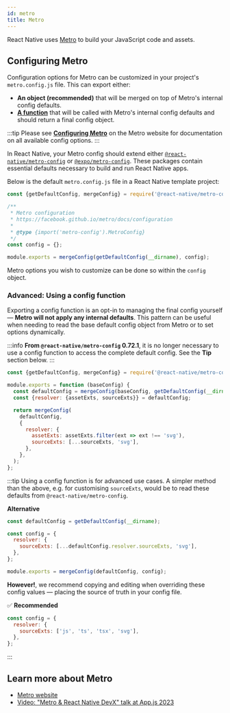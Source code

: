 ```yaml
---
id: metro
title: Metro
---
```


React Native uses [Metro](https://facebook.github.io/metro/) to build your JavaScript code and assets.

## Configuring Metro

Configuration options for Metro can be customized in your project's `metro.config.js` file. This can export either:

- **An object (recommended)** that will be merged on top of Metro's internal config defaults.
- [**A function**](#advanced-using-a-config-function) that will be called with Metro's internal config defaults and should return a final config object.

:::tip
Please see [**Configuring Metro**](https://facebook.github.io/metro/docs/configuration) on the Metro website for documentation on all available config options.
:::

In React Native, your Metro config should extend either [`@react-native/metro-config`](https://www.npmjs.com/package/@react-native/metro-config) or [`@expo/metro-config`](https://www.npmjs.com/package/@expo/metro-config). These packages contain essential defaults necessary to build and run React Native apps.

Below is the default `metro.config.js` file in a React Native template project:

<!-- prettier-ignore -->
```js
const {getDefaultConfig, mergeConfig} = require('@react-native/metro-config');

/**
 * Metro configuration
 * https://facebook.github.io/metro/docs/configuration
 *
 * @type {import('metro-config').MetroConfig}
 */
const config = {};

module.exports = mergeConfig(getDefaultConfig(__dirname), config);
```

Metro options you wish to customize can be done so within the `config` object.

### Advanced: Using a config function

Exporting a config function is an opt-in to managing the final config yourself — **Metro will not apply any internal defaults**. This pattern can be useful when needing to read the base default config object from Metro or to set options dynamically.

:::info
**From `@react-native/metro-config` 0.72.1**, it is no longer necessary to use a config function to access the complete default config. See the **Tip** section below.
:::

<!-- prettier-ignore -->
```js
const {getDefaultConfig, mergeConfig} = require('@react-native/metro-config');

module.exports = function (baseConfig) {
  const defaultConfig = mergeConfig(baseConfig, getDefaultConfig(__dirname));
  const {resolver: {assetExts, sourceExts}} = defaultConfig;

  return mergeConfig(
    defaultConfig,
    {
      resolver: {
        assetExts: assetExts.filter(ext => ext !== 'svg'),
        sourceExts: [...sourceExts, 'svg'],
      },
    },
  );
};
```

:::tip
Using a config function is for advanced use cases. A simpler method than the above, e.g. for customising `sourceExts`, would be to read these defaults from `@react-native/metro-config`.

**Alternative**

<!-- prettier-ignore -->
```js
const defaultConfig = getDefaultConfig(__dirname);

const config = {
  resolver: {
    sourceExts: [...defaultConfig.resolver.sourceExts, 'svg'],
  },
};

module.exports = mergeConfig(defaultConfig, config);
```

**However!**, we recommend copying and editing when overriding these config values — placing the source of truth in your config file.

✅ **Recommended**

<!-- prettier-ignore -->
```js
const config = {
  resolver: {
    sourceExts: ['js', 'ts', 'tsx', 'svg'],
  },
};
```

:::

## Learn more about Metro

- [Metro website](https://facebook.github.io/metro/)
- [Video: "Metro & React Native DevX" talk at App.js 2023](https://www.youtube.com/watch?v=c9D4pg0y9cI)
